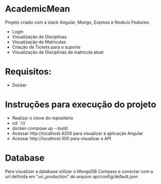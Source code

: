 # AcademicMean
Projeto criado com a stack Angular, Mongo, Express e NodeJs
Features:
  - Login
  - Visualização de Disciplinas
  - Visualização de Matriculas
  - Criação de Tickets para o suporte
  - Visualização de Disciplinas da matricula atual
 
# Requisitos:
  - Docker
# Instruções para execução do projeto
  - Realizar o clone do repositório
  - cd ˜/<PATH>/<TO>/<GIT CLONE>
  - docker-compose up --build
  - Acessar http://localhost:4200 para visualizar a aplicação Angular
  - Acessar http://localhost:300 para visualizar a API

# Database
Para visualizar a database utilizar o MongoDB Compass e conectar com a url  definida em "uri_production" do arquivo api/config/default.json
